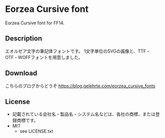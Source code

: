 Eorzea Cursive font
====

Eorzea Cursive font for FF14.

## Description
エオルゼア文字の筆記体フォントです。
1文字単位のSVGの画像と、TTF・OTF・WOFFフォントを用意しました。

## Download
こちらのブログからどうぞ
<https://blog.gelehrte.com/eorzea_cursive_fonts>

## License
* 記載されている会社名・製品名・システム名などは、各社の商標、または登録商標です。
* MIT
	* see LICENSE.txt

